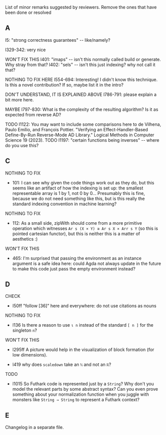 List of minor remarks suggested by reviewers. Remove the ones that have been done or resolved

## A

l5: "strong correctness guarantees" -- like/namely?

l329-342: very nice

WON'T FIX THIS
l401: "imaps" -- isn't this normally called build or generate. Why stray from that? 
l402:  "sels" -- isn't this just indexing? why not call it that?

NOTHING TO FIX HERE
l554-694: Interesting! I didn't know this technique. Is this a novel contribution? If so, maybe list it in the intro?

DON'T UNDERSTAND, IT IS EXPLAINED ABOVE
l786-791: please explain a bit more here.

MAYBE
l797-830: What is the complexity of the resulting algorithm? Is it as expected from reverse AD?

TODO
l1122: You may want to include some comparisons here to
de Vilhena, Paulo Emílio, and François Pottier. "Verifying an Effect-Handler-Based Define-By-Run Reverse-Mode AD Library." Logical Methods in Computer Science 19 (2023).
TODO
l1197: "certain functions being inverses" -- where do you use this?

## C

NOTHING TO FIX
 - 101: I can see why given the code things work out as they do, but this seems like an artifact of
   how the indexing is set up: the smallest representable array is 1 by 1, not 0 by 0... Presumably
   this is fine, because we do not need something like this, but is this really the standard
   indexing convention in machine learning?

NOTHING TO FIX
 - 112: As a small side, zipWith should come from a more primitive operation which witnesses
   `Ar s (X × Y) ≅ Ar s X × Arr s Y` (so this is pointed cartesian functor), but this is neither
   this is a matter of aesthetics :)

WON'T FIX THIS
 - 465: I'm surprised that passing the environment as an instance argument is a safe idea here:
   could Agda not always update in the future to make this code just pass the empty environment
   instead?


## D

CHECK 
- l50ff "follow [36]" here and everywhere: do not use citations as nouns

NOTHING TO FIX
- l136 Is there a reason to use `ι n` instead of the standard `[ n ]` for the singleton `n`?

WON'T FIX THIS
- l295ff A picture would help in the visualization of block formation (for low dimensions).


- l419 why does `scaledown` take an `ℕ` and not an `ℝ`?

TODO
- l1015 So Futhark code is represented just by a `String`?
        Why don't you model the relevant parts by some abstract syntax?
        Can you even prove something about your normalization function when you juggle with monsters like `String → String` to represent a Futhark context?

## E

Changelog in a separate file.

